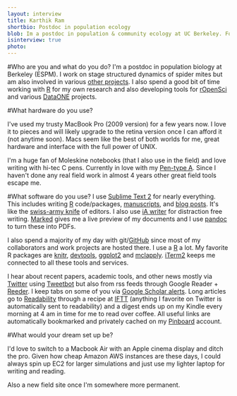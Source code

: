 ```yaml
---
layout: interview
title: Karthik Ram
shortbio: Postdoc in population ecology
blob: Im a postdoc in population & community ecology at UC Berkeley. Former field ecologist turned theoretical.
isinterview: true
photo: 
---
```


#Who are you and what do you do?
I'm a postdoc in population biology at Berkeley (ESPM). I work on stage structured dynamics of spider mites but am also involved in various [other projects](http://nature.berkeley.edu/~kram/projects/). I also spend a good bit of time working with [R](http://www.r-project.org/) for my own research and also developing tools for [rOpenSci](http://ropensci.org) and various [DataONE](http://dataone.org) projects.

#What hardware do you use?

I've used my trusty MacBook Pro (2009 version) for a few years now. I love it to pieces and will likely upgrade to the retina version once I can afford it (not anytime soon). Macs seem like the best of both worlds for me, great hardware and interface with the full power of UNIX.

I'm a huge fan of Moleskine notebooks (that I also use in the field) and love writing with hi-tec C pens. Currently in love with my [Pen-type A](http://shop.cwandt.com/products/pen-type-a). Since I haven't done any real field work in almost 4 years other great field tools escape me.

#What software do you use?
I use [Sublime Text 2](http://www.sublimetext.com/) for nearly everything. This includes writing [R](http://www.r-project.org/) code/packages, [manuscripts](https://github.com/karthikram/smb_git), and [blog posts](http://inundata.org/). It's like the [swiss-army knife](http://timotheepoisot.fr/2013/01/22/selection-sublime-plugins/) of editors. I also use [iA writer](http://www.iawriter.com/) for distraction free writing. [Marked](http://markedapp.com/) gives me a live preview of my documents and I use [pandoc](http://johnmacfarlane.net/pandoc/) to turn these into PDFs.  

I also spend a majority of my day with git/[GitHub](https://github.com/) since most of my collaborators and work projects are hosted there.  I use a [R](http://www.r-project.org/) a lot. My favorite R packages are [knitr](http://yihui.name/knitr/), [devtools](http://www.rstudio.com/projects/devtools/), [ggplot2](http://ggplot2.org/) and [mclapply](http://stat.ethz.ch/R-manual/R-devel/library/parallel/html/mclapply.html). [iTerm2](http://www.iterm2.com/) keeps me connected to all these tools and services.

I hear about recent papers, academic tools, and other news mostly via [Twitter](http://twitter.com/_inundata) using [Tweetbot](http://tapbots.com/software/tweetbot/) but also from rss feeds through Google Reader + [Reeder](http://reederapp.com/). I keep tabs on some of you via [Google Scholar alerts](http://scholar.google.com/scholar_alerts?view_op=list_alerts&hl=en). Long articles go to [Readability](http://www.readability.com/) through a recipe at [IFTT](http://ifttt.com/) (anything I favorite on Twitter is automatically sent to readability) and a digest ends up on my Kindle every morning at 4 am in time for me to read over coffee. All useful links are automatically bookmarked and privately cached on my [Pinboard](http://pinboard.in/) account. 
  

#What would your dream set up be?

I'd love to switch to a Macbook Air with an Apple cinema display and ditch the pro. Given how cheap Amazon AWS instances are these days, I could always spin up EC2 for larger simulations and just use my lighter laptop for writing and reading. 

Also a new field site once I'm somewhere more permanent. 

